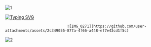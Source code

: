 ![1](https://64.media.tumblr.com/51499a429d31f7f8186596154627eb61/fecefee341b7fe4d-54/s2048x3072/732570d98012caf47a111a579bfc232a8355b58e.pnj)

             
<a href="https://git.io/typing-svg"><img src="https://readme-typing-svg.demolab.com?font=Fira+Code&pause=1000&color=40685E&center=true&width=435&lines=MOTHERS+%231+SPECIAL+BOY+JARED+!!!!1!;JARED+LOVES+HIS+FRIENDS%2C+HIS+FAMILY%2C;AND+YOU!+%E2%80%A2%3A%5D" alt="Typing SVG" /></a>

                                ![IMG_0271](https://github.com/user-attachments/assets/2c349055-877a-4f66-a448-ef7e43cd1f5c)


![2](https://64.media.tumblr.com/036342570f35538cb3bdb28e1bd15ff8/f95dc1b64aa23caa-3d/s2048x3072/f1d4780806faa3f7f5ab19d0d539cb4bee9e0aad.pnj)
